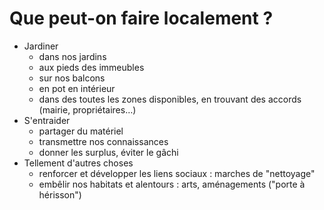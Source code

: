 # Que peut-on faire localement ?

- Jardiner
  - dans nos jardins
  - aux pieds des immeubles
  - sur nos balcons
  - en pot en intérieur
  - dans des toutes les zones disponibles, en trouvant des accords (mairie, propriétaires…)
- S'entraider
  - partager du matériel
  - transmettre nos connaissances
  - donner les surplus, éviter le gâchi
- Tellement d'autres choses
  - renforcer et développer les liens sociaux : marches de "nettoyage"
  - embêlir nos habitats et alentours : arts, aménagements ("porte à hérisson")
